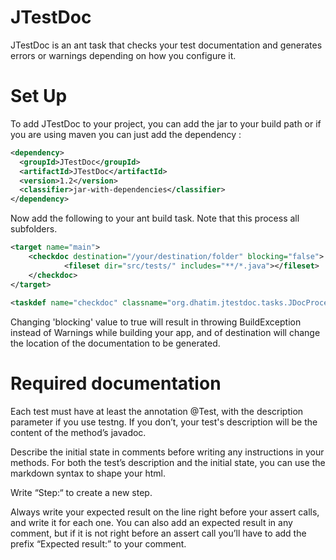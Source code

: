 # JTestDoc
JTestDoc is an ant task that checks your test documentation and generates errors or warnings depending on how you configure it.

# Set Up

To add JTestDoc to your project, you can add the jar to your build path or if you are using maven you can just add the dependency :
```xml
<dependency>
  <groupId>JTestDoc</groupId>
  <artifactId>JTestDoc</artifactId>
  <version>1.2</version>
  <classifier>jar-with-dependencies</classifier>
</dependency>
```

Now add the following to your ant build task. Note that this process all subfolders.

```xml
<target name="main">
	<checkdoc destination="/your/destination/folder" blocking="false">
			<fileset dir="src/tests/" includes="**/*.java"></fileset>
	</checkdoc>
</target>
	
<taskdef name="checkdoc" classname="org.dhatim.jtestdoc.tasks.JDocProcess" classpath="yourpath\JTestDoc-1.0-jar-with-dependencies.jar"/>
```


Changing 'blocking' value to true will result in throwing BuildException instead of Warnings while building your app, and of destination will change the location of the documentation to be generated.

# Required documentation

Each test must have at least the annotation @Test, with the description parameter if you use testng. If you don’t, your test's description will be the content of the method’s javadoc.

Describe the initial state in comments before writing any instructions in your methods. For both the test’s description and the initial state, you can use the markdown syntax to shape your html.

Write “Step:“ to create a new step.

Always write your expected result on the line right before your assert calls, and write it for each one. You can also add an expected result in any comment, but if it is not right before an assert call you’ll have to add the prefix “Expected result:” to your comment.
